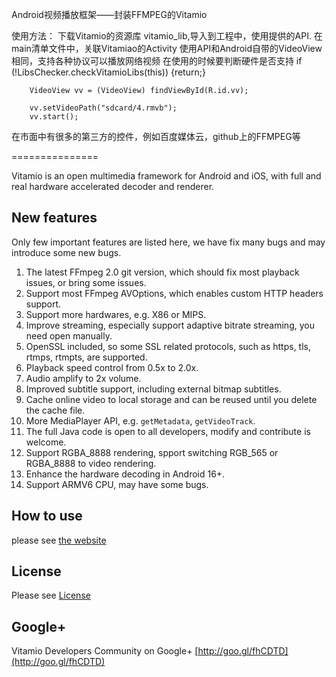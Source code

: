 Android视频播放框架——封装FFMPEG的Vitamio

使用方法：
下载Vitamio的资源库 vitamio_lib,导入到工程中，使用提供的API.
在main清单文件中，关联Vitamiao的Activity
<activity android:name="io.vov.vitamio.activity.InitActivity"></activity>
    使用API和Android自带的VideoView相同，支持各种协议可以播放网络视频
    在使用的时候要判断硬件是否支持
if (!LibsChecker.checkVitamioLibs(this)) {return;}
		
		VideoView vv = (VideoView) findViewById(R.id.vv);
		
		vv.setVideoPath("sdcard/4.rmvb");
		vv.start();

在市面中有很多的第三方的控件，例如百度媒体云，github上的FFMPEG等

===============

Vitamio is an open multimedia framework for Android and iOS, with full and real hardware accelerated decoder and renderer.


New features
------------

Only few important features are listed here, we have fix many bugs and may introduce some new bugs.

1. The latest FFmpeg 2.0 git version, which should fix most playback issues, or bring some issues.
2. Support most FFmpeg AVOptions, which enables custom HTTP headers support.
3. Support more hardwares, e.g. X86 or MIPS.
4. Improve streaming, especially support adaptive bitrate streaming, you need open manually.
5. OpenSSL included, so some SSL related protocols, such as https, tls, rtmps, rtmpts, are supported.
6. Playback speed control from 0.5x to 2.0x.
7. Audio amplify to 2x volume.
8. Improved subtitle support, including external bitmap subtitles.
9. Cache online video to local storage and can be reused until you delete the cache file.
10. More MediaPlayer API, e.g. `getMetadata`, `getVideoTrack`.
11. The full Java code is open to all developers, modify and contribute is welcome.
12. Support RGBA\_8888 rendering, spport switching RGB\_565 or RGBA\_8888 to video rendering.
13. Enhance the hardware decoding in Android 16+.
14. Support ARMV6 CPU, may have some bugs.

How to use
----------

please see [the website](https://github.com/yixia/VitamioBundle/wiki)

License
-------

Please see [License](http://www.vitamio.org/en/License)


## Google+
Vitamio Developers Community on Google+ [http://goo.gl/fhCDTD](http://goo.gl/fhCDTD)

